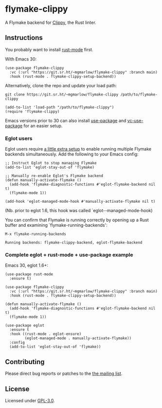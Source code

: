 # flymake-clippy

A Flymake backend for [Clippy](https://doc.rust-lang.org/stable/clippy/index.html), the Rust linter.

## Instructions

You probably want to install [rust-mode](https://github.com/rust-lang/rust-mode) first.

With Emacs 30:

``` elisp
(use-package flymake-clippy
  :vc (:url "https://git.sr.ht/~mgmarlow/flymake-clippy" :branch main)
  :hook (rust-mode . flymake-clippy-setup-backend))
```

Alternatively, clone the repo and update your load path:

```
git clone https://git.sr.ht/~mgmarlow/flymake-clippy /path/to/flymake-clippy
```

```elisp
(add-to-list 'load-path "/path/to/flymake-clippy")
(require 'flymake-clippy)
```

Emacs versions prior to 30 can also install [use-package](https://github.com/jwiegley/use-package) and [vc-use-package](https://github.com/slotThe/vc-use-package) for an easier setup.

### Eglot users

Eglot users require [a little extra setup](https://github.com/joaotavora/eglot/issues/268) to enable running multiple Flymake backends simultaneously. Add the following to your Emacs config:

```elisp
;; Instruct Eglot to stop managing Flymake
(add-to-list 'eglot-stay-out-of 'flymake)

;; Manually re-enable Eglot's Flymake backend
(defun manually-activate-flymake ()
  (add-hook 'flymake-diagnostic-functions #'eglot-flymake-backend nil t)
  (flymake-mode 1))

(add-hook 'eglot-managed-mode-hook #'manually-activate-flymake nil t)
```

(Nb. prior to eglot 1.6, this hook was called `eglot--managed-mode-hook)

You can confirm that Flymake is running correctly by opening up a Rust buffer and examining `flymake-running-backends':

```
M-x flymake-running-backends

Running backends: flymake-clippy-backend, eglot-flymake-backend
```

### Complete eglot + rust-mode + use-package example

Emacs 30, eglot 1.6+:

```elisp
(use-package rust-mode
  :ensure t)

(use-package flymake-clippy
  :vc (:url "https://git.sr.ht/~mgmarlow/flymake-clippy" :branch main)
  :hook (rust-mode . flymake-clippy-setup-backend))

(defun manually-activate-flymake ()
  (add-hook 'flymake-diagnostic-functions #'eglot-flymake-backend nil t)
  (flymake-mode 1))

(use-package eglot
  :ensure t
  :hook ((rust-mode . eglot-ensure)
         (eglot-managed-mode . manually-activate-flymake))
  :config
  (add-to-list 'eglot-stay-out-of 'flymake))
```

## Contributing

Please direct bug reports or patches to the [the mailing list](https://lists.sr.ht/~mgmarlow/public-inbox).

## License

Licensed under [GPL-3.0](./LICENSE).
